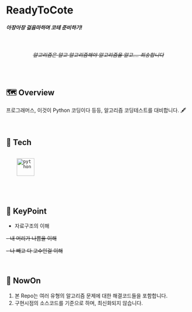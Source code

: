 # ReadyToCote

#### _*아장아장 걸음마하며 코테 준비하기!*_

<br/>
  
  <div align="center">
  
  ###### ~~_알고리즘은 알고 알고리즘해야 알고리즘을 알고....  죄송합니다_~~

  </div>
</div>



<br/>


## 🗺️ Overview
프로그래머스, 이것이 Python 코딩이다 등등, 알고리즘 코딩테스트를 대비합니다. 🖋️

<br/>


## 🧰 Tech

<code>
    <img src="https://img.shields.io/badge/Python-FFD43B?style=for-the-badge&logo=python&logoColor=blue" height="48" alt="python"/>
</code>
  
<br/>
<br/>
<br/>



## 🔑 KeyPoint

- 자료구조의 이해

~~- 내 머리가 나쁨을 이해~~

~~- 나 빼고 다 고수인걸 이해~~

<br/>


## 🚩 NowOn

1. 본 Repo는 여러 유형의 알고리즘 문제에 대한 해결코드들을 포함합니다.
2. 구현시점의 소스코드를 기준으로 하며, 최신화되지 않습니다.
